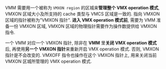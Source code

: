 VMM 需要用一个被称为 `VMXON region` 的区城来**管理整个 VMX operation 模式**, VMXON 区域大小及所支持的 cache 类型与 VMCS 区域是一致的. 指向 VMXON 区域的指针被称为”VMXON 指针". **进入 VMX operation 模式前**, 需要为 VMM 准备一份 VMXON 区域, VMXON 区域的物理指针需要作为操作数提供给 VMXON 指令. 

一个 VMM 对应一个 VMXON 指针, 除非在 **VMM** 里**关闭 VMX operation 模式**后, 再使用**另ー个 VMXON 指针**来重新开启 VMX operation 模式. 否则, VMXON 指针是不会改变的. VMXOFF 指令也操作在这个 VMXON 指针上, 用来关闭当前 VMXON 区城所管理的 VMX operation 模式. 